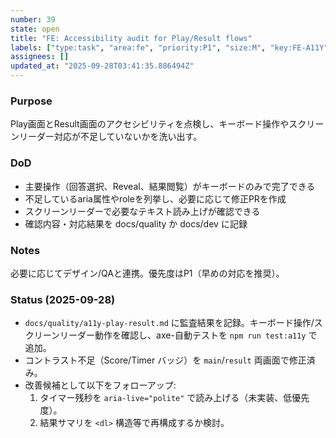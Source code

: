 ```yaml
---
number: 39
state: open
title: "FE: Accessibility audit for Play/Result flows"
labels: ["type:task", "area:fe", "priority:P1", "size:M", "key:FE-A11Y"]
assignees: []
updated_at: "2025-09-28T03:41:35.886494Z"
---
```

### Purpose
Play画面とResult画面のアクセシビリティを点検し、キーボード操作やスクリーンリーダー対応が不足していないかを洗い出す。

### DoD
- 主要操作（回答選択、Reveal、結果閲覧）がキーボードのみで完了できる
- 不足しているaria属性やroleを列挙し、必要に応じて修正PRを作成
- スクリーンリーダーで必要なテキスト読み上げが確認できる
- 確認内容・対応結果を docs/quality か docs/dev に記録

### Notes
必要に応じてデザイン/QAと連携。優先度はP1（早めの対応を推奨）。

### Status (2025-09-28)
- `docs/quality/a11y-play-result.md` に監査結果を記録。キーボード操作/スクリーンリーダー動作を確認し、axe-自動テストを `npm run test:a11y` で追加。
- コントラスト不足（Score/Timer バッジ）を `main`/`result` 両画面で修正済み。
- 改善候補として以下をフォローアップ:
  1. タイマー残秒を `aria-live="polite"` で読み上げる（未実装、低優先度）。
  2. 結果サマリを `<dl>` 構造等で再構成するか検討。
